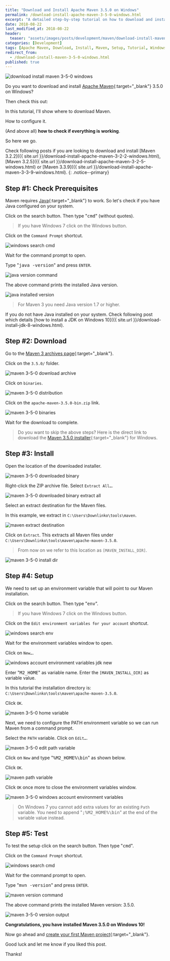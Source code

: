 ```yaml
---
title: "Download and Install Apache Maven 3.5.0 on Windows"
permalink: /download-install-apache-maven-3-5-0-windows.html
excerpt: "A detailed step-by-step tutorial on how to download and install Apache Maven 3.5.0 on Windows 10."
date: 2018-08-22
last_modified_at: 2018-08-22
header:
  teaser: "assets/images/posts/development/maven/download-install-maven-3-5-0-windows.png"
categories: [Development]
tags: [Apache Maven, Download, Install, Maven, Setup, Tutorial, Windows]
redirect_from:
  - /download-install-maven-3-5-0-windows.html
published: true
---
```


<img src="{{ site.url }}/assets/images/posts/development/maven/download-install-maven-3-5-0-windows.png" alt="download install maven 3-5-0 windows" class="align-right title-image">

Do you want to download and install [Apache Maven](https://maven.apache.org/){:target="_blank"} 3.5.0 on Windows?

Then check this out:

In this tutorial, I'll show where to download Maven.

How to configure it.

(And above all) **how to check if everything is working**.

So here we go.

Check following posts if you are looking to download and install [Maven 3.2.2]({{ site.url }}/download-install-apache-maven-3-2-2-windows.html), [Maven 3.2.5]({{ site.url }}/download-install-apache-maven-3-2-5-windows.html) or [Maven 3.3.9]({{ site.url }}/download-install-apache-maven-3-3-9-windows.html).
{: .notice--primary}

## Step #1: Check Prerequisites

Maven requires [Java](http://www.oracle.com/technetwork/java/javase/downloads/index.html){:target="_blank"} to work. So let's check if you have Java configured on your system.

Click on the search button. Then type "<kbd>cmd</kbd>" (without quotes).

> If you have Windows 7 click on the Windows button.

Click on the `Command Prompt` shortcut.

<img src="{{ site.url }}/assets/images/posts/development/windows-search-cmd.png" alt="windows search cmd">

Wait for the command prompt to open.

Type "<kbd>java -version</kbd>" and press `ENTER`.

<img src="{{ site.url }}/assets/images/posts/development/java-version-command.png" alt="java version command">

The above command prints the installed Java version.

<img src="{{ site.url }}/assets/images/posts/development/java-installed-version.png" alt="java installed version">

> For Maven 3 you need Java version 1.7 or higher.

If you do not have Java installed on your system. Check following post which details [how to install a JDK on Windows 10]({{ site.url }}/download-install-jdk-8-windows.html).

## Step #2: Download

Go to the [Maven 3 archives page](https://archive.apache.org/dist/maven/maven-3/){:target="_blank"}.

Click on the `3.5.0/` folder.

<img src="{{ site.url }}/assets/images/posts/development/maven/maven-3-5-0-download-archive.png" alt="maven 3-5-0 download archive">

Click on `binaries`.

<img src="{{ site.url }}/assets/images/posts/development/maven/maven-3-5-0-distribution.png" alt="maven 3-5-0 distribution">

Click on the `apache-maven-3.5.0-bin.zip` link.

<img src="{{ site.url }}/assets/images/posts/development/maven/maven-3-5-0-binaries.png" alt="maven 3-5-0 binaries">

Wait for the download to complete.

> Do you want to skip the above steps? Here is the direct link to download the [Maven 3.5.0 installer](https://archive.apache.org/dist/maven/maven-3/3.5.0/binaries/apache-maven-3.5.0-bin.zip){:target="_blank"} for Windows.

## Step #3: Install

Open the location of the downloaded installer.

<img src="{{ site.url }}/assets/images/posts/development/maven/maven-3-5-0-downloaded-binary.png" alt="maven 3-5-0 downloaded binary">

Right-click the ZIP archive file. Select `Extract All…`.

<img src="{{ site.url }}/assets/images/posts/development/maven/maven-3-5-0-downloaded-binary-extract-all.png" alt="maven 3-5-0 downloaded binary extract all">

Select an extract destination for the Maven files.

In this example, we extract in `C:\Users\Downlinko\tools\maven`.

<img src="{{ site.url }}/assets/images/posts/development/maven/maven-extract-destination.png" alt="maven extract destination">

Click on `Extract`. This extracts all Maven files under `C:\Users\Downlinko\tools\maven\apache-maven-3.5.0`.

> From now on we refer to this location as `[MAVEN_INSTALL_DIR]`.

<img src="{{ site.url }}/assets/images/posts/development/maven/maven-3-5-0-install-dir.png" alt="maven 3-5-0 install dir">

## Step #4: Setup

We need to set up an environment variable that will point to our Maven installation.

Click on the search button. Then type "<kbd>env</kbd>".

> If you have Windows 7 click on the Windows button.

Click on the `Edit environment variables for your account` shortcut.

<img src="{{ site.url }}/assets/images/posts/development/windows-search-env.png" alt="windows search env">

Wait for the environment variables window to open.

Click on `New…`.

<img src="{{ site.url }}/assets/images/posts/development/windows-account-environment-variables-jdk-new.png" alt="windows account environment variables jdk new">

Enter "<kbd>M2_HOME</kbd>" as variable name. Enter the `[MAVEN_INSTALL_DIR]` as variable value.

In this tutorial the installation directory is: `C:\Users\Downlinko\tools\maven\apache-maven-3.5.0`.

Click `OK`.

<img src="{{ site.url }}/assets/images/posts/development/maven/maven-3-5-0-home-variable.png" alt="maven 3-5-0 home variable">

Next, we need to configure the PATH environment variable so we can run Maven from a command prompt.

Select the `PATH` variable. Click on `Edit…`.

<img src="{{ site.url }}/assets/images/posts/development/maven/maven-3-5-0-edit-path-variable.png" alt="maven 3-5-0 edit path variable">

Click on `New` and type "<kbd>%M2_HOME%\bin</kbd>" as shown below.

Click `OK`.

<img src="{{ site.url }}/assets/images/posts/development/maven/maven-path-variable.png" alt="maven path variable">

Click `OK` once more to close the environment variables window.

<img src="{{ site.url }}/assets/images/posts/development/maven/maven-3-5-0-windows-account-environment-variables.png" alt="maven 3-5-0 windows account environment variables">

> On Windows 7 you cannot add extra values for an existing `Path` variable. You need to append "<kbd>;%M2_HOME%\bin</kbd>" at the end of the variable value instead.

## Step #5: Test

To test the setup click on the search button. Then type "<kbd>cmd</kbd>".

Click on the `Command Prompt` shortcut.

<img src="{{ site.url }}/assets/images/posts/development/windows-search-cmd.png" alt="windows search cmd">

Wait for the command prompt to open.

Type "<kbd>mvn -version</kbd>" and press `ENTER`.

<img src="{{ site.url }}/assets/images/posts/development/maven/maven-version-command.png" alt="maven version command">

The above command prints the installed Maven version: 3.5.0.

<img src="{{ site.url }}/assets/images/posts/development/maven/maven-3-5-0-version-output.png" alt="maven 3-5-0 version output">

**Congratulations, you have installed Maven 3.5.0 on Windows 10!**

Now go ahead and [create your first Maven project](https://maven.apache.org/guides/getting-started/maven-in-five-minutes.html){:target="_blank"}.

Good luck and let me know if you liked this post.

Thanks!

